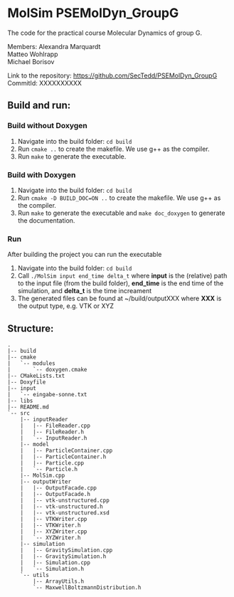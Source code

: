 MolSim PSEMolDyn_GroupG
=======================

The code for the practical course Molecular Dynamics of group G.

Members: Alexandra Marquardt <br />
         Matteo Wohlrapp <br />
         Michael Borisov <br />

Link to the repository: https://github.com/SecTedd/PSEMolDyn_GroupG <br />
CommitId: XXXXXXXXXX


## Build and run: 

### Build without Doxygen
1. Navigate into the build folder: `cd build` 
2. Run `cmake ..` to create the makefile. We use g++ as the compiler.
3. Run `make` to generate the executable.

### Build with Doxygen
1. Navigate into the build folder: `cd build`
2. Run `cmake -D BUILD_DOC=ON ..` to create the makefile. We use g++ as the compiler.
3. Run `make` to generate the executable and `make doc_doxygen` to generate the documentation. 

### Run 
After building the project you can run the executable 
1. Navigate into the build folder: `cd build` 
2. Call `./MolSim input end_time delta_t` where **input** is the (relative) path to the input file (from the build folder), **end_time** is the end time of the simulation, and **delta_t** is the time increament
3. The generated files can be found at ~/build/outputXXX where **XXX** is the output type, e.g. VTK or XYZ

## Structure: 
```
.
|-- build
|-- cmake
|   `-- modules
|       `-- doxygen.cmake
|-- CMakeLists.txt
|-- Doxyfile
|-- input
|   `-- eingabe-sonne.txt
|-- libs
|-- README.md
`-- src
    |-- inputReader
    |   |-- FileReader.cpp
    |   |-- FileReader.h
    |   `-- InputReader.h
    |-- model
    |   |-- ParticleContainer.cpp
    |   |-- ParticleContainer.h
    |   |-- Particle.cpp
    |   `-- Particle.h
    |-- MolSim.cpp
    |-- outputWriter
    |   |-- OutputFacade.cpp
    |   |-- OutputFacade.h
    |   |-- vtk-unstructured.cpp
    |   |-- vtk-unstructured.h
    |   |-- vtk-unstructured.xsd
    |   |-- VTKWriter.cpp
    |   |-- VTKWriter.h
    |   |-- XYZWriter.cpp
    |   `-- XYZWriter.h
    |-- simulation
    |   |-- GravitySimulation.cpp
    |   |-- GravitySimulation.h
    |   |-- Simulation.cpp
    |   `-- Simulation.h
    `-- utils
        |-- ArrayUtils.h
        `-- MaxwellBoltzmannDistribution.h
```